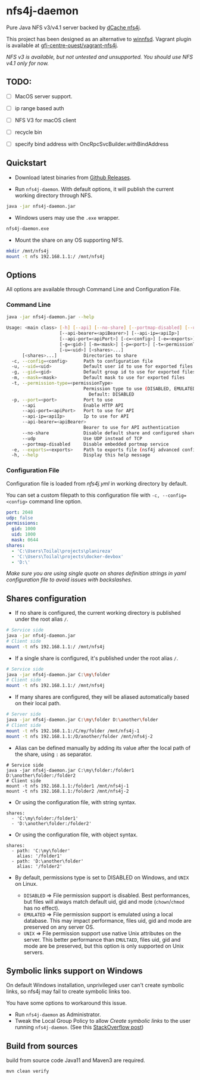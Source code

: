 # nfs4j-daemon

Pure Java NFS v3/v4.1 server backed by [dCache nfs4j](https://github.com/dCache/nfs4j).

This project has been designed as an alternative to [winnfsd](https://github.com/winnfsd/winnfsd). Vagrant plugin is 
available at [gfi-centre-ouest/vagrant-nfs4j](https://github.com/gfi-centre-ouest/vagrant-nfs4j).

*NFS v3 is available, but not untested and unsupported. You should use NFS v4.1 only for now.*

## TODO:

- [ ] MacOS server support.
- [ ] ip range based auth
- [ ] NFS V3 for macOS client
- [ ] recycle bin
- [ ] specify bind address with OncRpcSvcBuilder.withBindAddress


## Quickstart

- Download latest binaries from [Github Releases](https://github.com/gfi-centre-ouest/nfs4j-daemon/releases).

- Run `nfs4j-daemon`. With default options, it will publish the current working directory through NFS.

```bash
java -jar nfs4j-daemon.jar
```

- Windows users may use the `.exe` wrapper.

```bash
nfs4j-daemon.exe
```

- Mount the share on any OS supporting NFS.

```bash
mkdir /mnt/nfs4j
mount -t nfs 192.168.1.1:/ /mnt/nfs4j
```

## Options

All options are available through Command Line and Configuration File.

### Command Line

```bash
java -jar nfs4j-daemon.jar --help
```

```bash
Usage: <main class> [-h] [--api] [--no-share] [--portmap-disabled] [--udp]
                    [--api-bearer=<apiBearer>] [--api-ip=<apiIp>]
                    [--api-port=<apiPort>] [-c=<config>] [-e=<exports>]
                    [-g=<gid>] [-m=<mask>] [-p=<port>] [-t=<permissionType>]
                    [-u=<uid>] [<shares>...]
      [<shares>...]          Directories to share
  -c, --config=<config>      Path to configuration file
  -u, --uid=<uid>            Default user id to use for exported files
  -g, --gid=<gid>            Default group id to use for exported files
  -m, --mask=<mask>          Default mask to use for exported files
  -t, --permission-type=<permissionType>
                             Permission type to use (DISABLED, EMULATED, UNIX)
                               Default: DISABLED
  -p, --port=<port>          Port to use
      --api                  Enable HTTP API
      --api-port=<apiPort>   Port to use for API
      --api-ip=<apiIp>       Ip to use for API
      --api-bearer=<apiBearer>
                             Bearer to use for API authentication
      --no-share             Disable default share and configured shares
      --udp                  Use UDP instead of TCP
      --portmap-disabled     Disable embedded portmap service
  -e, --exports=<exports>    Path to exports file (nsf4j advanced configuration)
  -h, --help                 Display this help message
```

### Configuration File

Configuration file is loaded from *nfs4j.yml* in working directory by default.

You can set a custom filepath to this configuration file with `-c, --config=<config>` command line option.
```yaml
port: 2048
udp: false
permissions:
  gid: 1000
  uid: 1000
  mask: 0644
shares:
  - 'C:\Users\Toilal\projects\planireza'
  - 'C:\Users\Toilal\projects\docker-devbox'
  - 'D:\'
```

*Make sure you are using single quote on shares definition strings in yaml configuration file to avoid issues 
with backslashes.*

## Shares configuration

- If no share is configured, the current working directory is published under the root alias ```/```.

```bash
# Service side
java -jar nfs4j-daemon.jar
# Client side
mount -t nfs 192.168.1.1:/ /mnt/nfs4j
```

- If a single share is configured, it's published under the root alias ```/```.

```bash
# Service side
java -jar nfs4j-daemon.jar C:\my\folder
# Client side
mount -t nfs 192.168.1.1:/ /mnt/nfs4j
```

- If many shares are configured, they will be aliased automatically based on their local path.

```bash
# Server side
java -jar nfs4j-daemon.jar C:\my\folder D:\another\folder
# Client side
mount -t nfs 192.168.1.1:/C/my/folder /mnt/nfs4j-1
mount -t nfs 192.168.1.1:/D/another/folder /mnt/nfs4j-2
```

- Alias can be defined manually by adding its value after the local path of the share, using 
```:``` as separator.

```
# Service side
java -jar nfs4j-daemon.jar C:\my\folder:/folder1 D:\another\folder:/folder2
# Client side
mount -t nfs 192.168.1.1:/folder1 /mnt/nfs4j-1
mount -t nfs 192.168.1.1:/folder2 /mnt/nfs4j-2
```

- Or using the configuration file, with string syntax.

```
shares:
  - 'C:\my\folder:/folder1'
  - 'D:\another\folder:/folder2'
```

- Or using the configuration file, with object syntax.

```
shares:
  - path: 'C:\my\folder'
    alias: '/folder1'
  - path: 'D:\another\folder'
    alias: '/folder2'
```

- By default, permissions type is set to DISABLED on Windows, and `UNIX` on Linux.

    - `DISABLED` => File permission support is disabled. Best performances, but files will always match default uid, gid and mode (`chown`/`chmod` has no effect).
    - `EMULATED` => File permission support is emulated using a local database. This may impact performance, files uid, gid and mode are preserved on any server OS.
    - `UNIX` => File permission support use native Unix attributes on the server. This better performance than `EMULTAED`, files uid, gid and mode are be preserved, but this option is only supported on Unix servers.

## Symbolic links support on Windows

On default Windows installation, unprivileged user can't create symbolic links, so nfs4j may fail to create symbolic 
links too.

You have some options to workaround this issue.

- Run `nfs4j-daemon` as Administrator.
- Tweak the Local Group Policy to allow *Create symbolic links* to the user running `nfs4j-daemon`. (See this [StackOverflow post](https://superuser.com/questions/104845/permission-to-make-symbolic-links-in-windows-7#answer-105381))

## Build from sources
build from source code Java11 and Maven3 are required.

```
mvn clean verify
```
